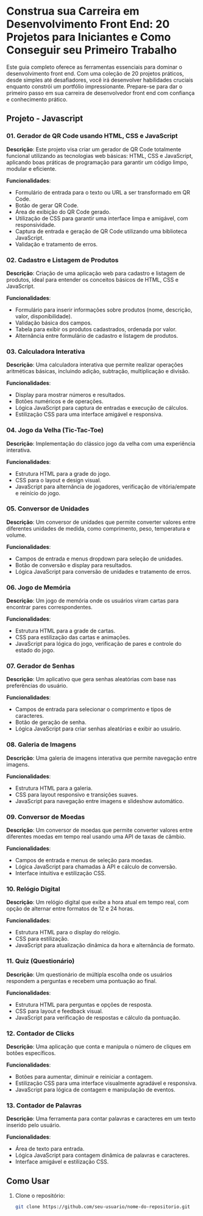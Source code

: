 # Construa sua Carreira em Desenvolvimento Front End: 20 Projetos para Iniciantes e Como Conseguir seu Primeiro Trabalho

Este guia completo oferece as ferramentas essenciais para dominar o desenvolvimento front end. Com uma coleção de 20 projetos práticos, desde simples até desafiadores, você irá desenvolver habilidades cruciais enquanto constrói um portfólio impressionante. Prepare-se para dar o primeiro passo em sua carreira de desenvolvedor front end com confiança e conhecimento prático.

## Projeto - Javascript

### 01. Gerador de QR Code usando HTML, CSS e JavaScript

**Descrição**: Este projeto visa criar um gerador de QR Code totalmente funcional utilizando as tecnologias web básicas: HTML, CSS e JavaScript, aplicando boas práticas de programação para garantir um código limpo, modular e eficiente.

**Funcionalidades**:
- Formulário de entrada para o texto ou URL a ser transformado em QR Code.
- Botão de gerar QR Code.
- Área de exibição do QR Code gerado.
- Utilização de CSS para garantir uma interface limpa e amigável, com responsividade.
- Captura de entrada e geração de QR Code utilizando uma biblioteca JavaScript.
- Validação e tratamento de erros.

### 02. Cadastro e Listagem de Produtos

**Descrição**: Criação de uma aplicação web para cadastro e listagem de produtos, ideal para entender os conceitos básicos de HTML, CSS e JavaScript.

**Funcionalidades**:
- Formulário para inserir informações sobre produtos (nome, descrição, valor, disponibilidade).
- Validação básica dos campos.
- Tabela para exibir os produtos cadastrados, ordenada por valor.
- Alternância entre formulário de cadastro e listagem de produtos.

### 03. Calculadora Interativa

**Descrição**: Uma calculadora interativa que permite realizar operações aritméticas básicas, incluindo adição, subtração, multiplicação e divisão.

**Funcionalidades**:
- Display para mostrar números e resultados.
- Botões numéricos e de operações.
- Lógica JavaScript para captura de entradas e execução de cálculos.
- Estilização CSS para uma interface amigável e responsiva.

### 04. Jogo da Velha (Tic-Tac-Toe)

**Descrição**: Implementação do clássico jogo da velha com uma experiência interativa.

**Funcionalidades**:
- Estrutura HTML para a grade do jogo.
- CSS para o layout e design visual.
- JavaScript para alternância de jogadores, verificação de vitória/empate e reinício do jogo.

### 05. Conversor de Unidades

**Descrição**: Um conversor de unidades que permite converter valores entre diferentes unidades de medida, como comprimento, peso, temperatura e volume.

**Funcionalidades**:
- Campos de entrada e menus dropdown para seleção de unidades.
- Botão de conversão e display para resultados.
- Lógica JavaScript para conversão de unidades e tratamento de erros.

### 06. Jogo de Memória

**Descrição**: Um jogo de memória onde os usuários viram cartas para encontrar pares correspondentes.

**Funcionalidades**:
- Estrutura HTML para a grade de cartas.
- CSS para estilização das cartas e animações.
- JavaScript para lógica do jogo, verificação de pares e controle do estado do jogo.

### 07. Gerador de Senhas

**Descrição**: Um aplicativo que gera senhas aleatórias com base nas preferências do usuário.

**Funcionalidades**:
- Campos de entrada para selecionar o comprimento e tipos de caracteres.
- Botão de geração de senha.
- Lógica JavaScript para criar senhas aleatórias e exibir ao usuário.

### 08. Galeria de Imagens

**Descrição**: Uma galeria de imagens interativa que permite navegação entre imagens.

**Funcionalidades**:
- Estrutura HTML para a galeria.
- CSS para layout responsivo e transições suaves.
- JavaScript para navegação entre imagens e slideshow automático.

### 09. Conversor de Moedas

**Descrição**: Um conversor de moedas que permite converter valores entre diferentes moedas em tempo real usando uma API de taxas de câmbio.

**Funcionalidades**:
- Campos de entrada e menus de seleção para moedas.
- Lógica JavaScript para chamadas à API e cálculo de conversão.
- Interface intuitiva e estilização CSS.

### 10. Relógio Digital

**Descrição**: Um relógio digital que exibe a hora atual em tempo real, com opção de alternar entre formatos de 12 e 24 horas.

**Funcionalidades**:
- Estrutura HTML para o display do relógio.
- CSS para estilização.
- JavaScript para atualização dinâmica da hora e alternância de formato.

### 11. Quiz (Questionário)

**Descrição**: Um questionário de múltipla escolha onde os usuários respondem a perguntas e recebem uma pontuação ao final.

**Funcionalidades**:
- Estrutura HTML para perguntas e opções de resposta.
- CSS para layout e feedback visual.
- JavaScript para verificação de respostas e cálculo da pontuação.

### 12. Contador de Clicks

**Descrição**: Uma aplicação que conta e manipula o número de cliques em botões específicos.

**Funcionalidades**:
- Botões para aumentar, diminuir e reiniciar a contagem.
- Estilização CSS para uma interface visualmente agradável e responsiva.
- JavaScript para lógica de contagem e manipulação de eventos.

### 13. Contador de Palavras

**Descrição**: Uma ferramenta para contar palavras e caracteres em um texto inserido pelo usuário.

**Funcionalidades**:
- Área de texto para entrada.
- Lógica JavaScript para contagem dinâmica de palavras e caracteres.
- Interface amigável e estilização CSS.

## Como Usar

1. Clone o repositório:
   ```bash
   git clone https://github.com/seu-usuario/nome-do-repositorio.git
